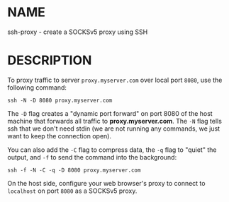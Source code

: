 # NAME

ssh-proxy - create a SOCKSv5 proxy using SSH

# DESCRIPTION

To proxy traffic to server `proxy.myserver.com` over local port `8080`, use the
following command:

    ssh -N -D 8080 proxy.myserver.com

The `-D` flag creates a "dynamic port forward" on port 8080 of the host machine
that forwards all traffic to **proxy.myserver.com**. The `-N` flag tells ssh that
we don't need stdin (we are not running any commands, we just want to keep the
connection open).

You can also add the `-C` flag to compress data, the `-q` flag to "quiet" the
output, and `-f` to send the command into the background:

    ssh -f -N -C -q -D 8080 proxy.myserver.com

On the host side, configure your web browser's proxy to connect to `localhost`
on port `8080` as a SOCKSv5 proxy.
